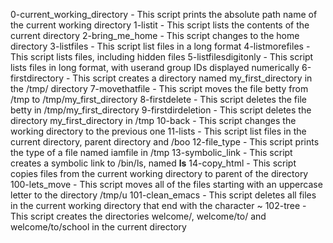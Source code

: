 0-current_working_directory - This script prints the absolute path name of the current working directory
1-listit - This script lists the contents of the current directory
2-bring_me_home - This script changes to the home directory
3-listfiles - This script list files in a long format
4-listmorefiles - This script lists files, including hidden files
5-listfilesdigitonly - This script lists files in long format, with userand group IDs displayed numerically
6-firstdirectory - This script creates a directory named my_first_directory in the /tmp/ directory
7-movethatfile - This script moves the file betty from /tmp to /tmp/my_first_directory
8-firstdelete - This script deletes the file betty in /tmp/my_first_directory
9-firstdirdeletion - This script deletes the directory my_first_directory in /tmp
10-back - This script changes the working directory to the previous one
11-lists - This script list files in the current directory, parent directory and /boo
12-file_type - This script prints the type of a file named iamfile in /tmp
13-symbolic_link - This script creates a symbolic link to /bin/ls, named __ls__
14-copy_html - This script copies files from the current working directory to parent of the directory
100-lets_move - This script moves all of the files starting with an uppercase letter to the directory /tmp/u
101-clean_emacs - This script deletes all files in the current working directory that end with the character ~
102-tree - This script  creates the directories welcome/, welcome/to/ and welcome/to/school in the current directory
